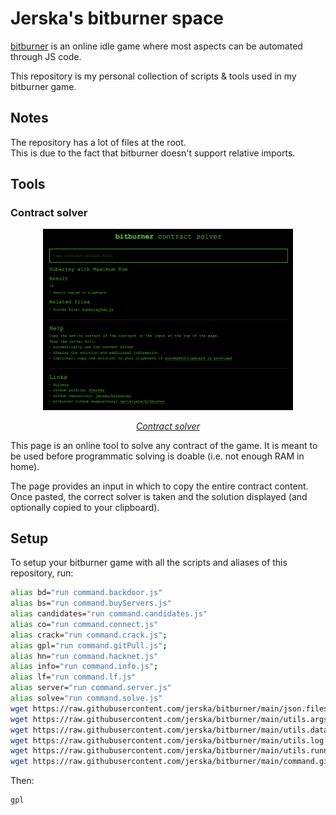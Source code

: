 # Jerska's bitburner space

[bitburner](https://github.com/danielyxie/bitburner/) is an online idle game where most aspects can be automated through JS code.

This repository is my personal collection of scripts & tools used in my bitburner game.

## Notes

The repository has a lot of files at the root.  
This is due to the fact that bitburner doesn't support relative imports.

## Tools

### Contract solver

<a href="https://jerska.github.io/bitburner/">
<p align="center">
<img src="img/contract_solver.png" width="400" />
</p>
<p align="center">
<em>Contract solver</em>
</p>
</a>

This page is an online tool to solve any contract of the game.
It is meant to be used before programmatic solving is doable (i.e. not enough RAM in home).

The page provides an input in which to copy the entire contract content.
Once pasted, the correct solver is taken and the solution displayed (and optionally copied to your clipboard).

## Setup

To setup your bitburner game with all the scripts and aliases of this repository, run:

```sh
alias bd="run command.backdoor.js"
alias bs="run command.buyServers.js"
alias candidates="run command.candidates.js"
alias co="run command.connect.js"
alias crack="run command.crack.js";
alias gpl="run command.gitPull.js";
alias hn="run command.hacknet.js"
alias info="run command.info.js";
alias lf="run command.lf.js"
alias server="run command.server.js"
alias solve="run command.solve.js"
wget https://raw.githubusercontent.com/jerska/bitburner/main/json.files.txt json.files.txt;
wget https://raw.githubusercontent.com/jerska/bitburner/main/utils.args.js utils.args.js;
wget https://raw.githubusercontent.com/jerska/bitburner/main/utils.data.js utils.data.js;
wget https://raw.githubusercontent.com/jerska/bitburner/main/utils.log.js utils.log.js;
wget https://raw.githubusercontent.com/jerska/bitburner/main/utils.runner.js utils.runner.js;
wget https://raw.githubusercontent.com/jerska/bitburner/main/command.gitPull.js command.gitPull.js;
```

Then:

```sh
gpl
```
